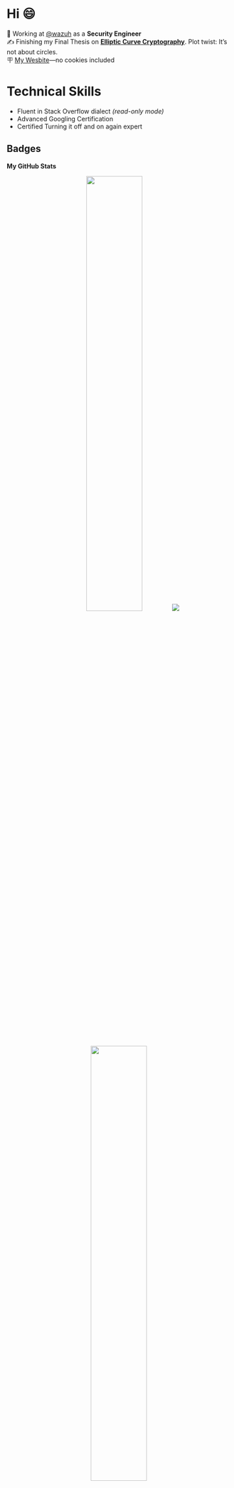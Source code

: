 # Hi 😄

🏢 Working at [@wazuh](https://github.com/wazuh) as a **Security Engineer**<br>
✍️ Finishing my Final Thesis on [**Elliptic Curve Cryptography**](https://en.wikipedia.org/wiki/Elliptic-curve_cryptography). Plot twist: It’s not about circles.<br>
🪧 [My Wesbite](https://leonfullxr.github.io/MyWebsite/)—no cookies included<br>

# Technical Skills
* Fluent in Stack Overflow dialect *(read-only mode)*
* Advanced Googling Certification
* Certified Turning it off and on again expert

## Badges

<b>My GitHub Stats</b>
<p align="center">
  <img height="50%" width="auto" src ="https://github-readme-stats.vercel.app/api/top-langs/?username=leonfullxr&layout=compact&hide_border=true&theme=darcula&bg_color=00000000&langs_count=6&hide=jupyter%20notebook,tex,css,php&exclude_repo=Pacman-AI">
  <img src ="https://github-readme-streak-stats.herokuapp.com?user=leonfullxr&theme=darcula&hide_border=true&background=FFFFFF00">
  <br>
  <img height="50%" width="auto" src ="https://github-readme-activity-graph.vercel.app/graph?username=leonfullxr&bg_color=0000000&color=2980b9&line=2980b9&point=27ae60&area_color=2980b9&area=true&hide_border=true">
  <br>
</p>
